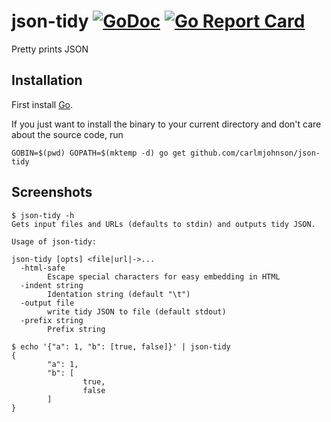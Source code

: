 # json-tidy [![GoDoc](https://godoc.org/github.com/carlmjohnson/json-tidy?status.svg)](https://godoc.org/github.com/carlmjohnson/json-tidy) [![Go Report Card](https://goreportcard.com/badge/github.com/carlmjohnson/json-tidy)](https://goreportcard.com/report/github.com/carlmjohnson/json-tidy)
Pretty prints JSON

## Installation
First install [Go](http://golang.org).

If you just want to install the binary to your current directory and don't care about the source code, run

```shell
GOBIN=$(pwd) GOPATH=$(mktemp -d) go get github.com/carlmjohnson/json-tidy
```

## Screenshots
```shell
$ json-tidy -h
Gets input files and URLs (defaults to stdin) and outputs tidy JSON.

Usage of json-tidy:

json-tidy [opts] <file|url|->...
  -html-safe
        Escape special characters for easy embedding in HTML
  -indent string
        Identation string (default "\t")
  -output file
        write tidy JSON to file (default stdout)
  -prefix string
        Prefix string
```

```shell
$ echo '{"a": 1, "b": [true, false]}' | json-tidy
{
        "a": 1,
        "b": [
                true,
                false
        ]
}
```
